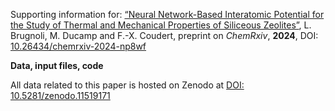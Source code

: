 Supporting information for: [“Neural Network-Based Interatomic Potential for the Study of Thermal and Mechanical Properties of Siliceous Zeolites”](https://doi.org/10.26434/chemrxiv-2024-np8wf), L. Brugnoli, M. Ducamp and F.-X. Coudert, preprint on _ChemRxiv_, **2024**, DOI: [10.26434/chemrxiv-2024-np8wf](https://doi.org/10.26434/chemrxiv-2024-np8wf)


**Data, input files, code**

All data related to this paper is hosted on Zenodo at [DOI: 10.5281/zenodo.11519171](https://zenodo.org/doi/10.5281/zenodo.11519171)
